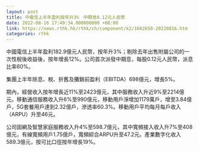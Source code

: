 ```yaml
---
layout: post
title: 中電信上半年盈利按年升3%　中期息0.12元人民幣
date: 2022-08-16 17:49:34.000000000 +08:00
link: https://news.rthk.hk/rthk/ch/component/k2/1662650-20220816.htm
categories: rthk
---
```


中國電信上半年盈利182.9億元人民幣，按年升3%；剔除去年出售附屬公司的一次性稅後收益後，按年增長12%。公司首次派發中期息，每股0.12元人民幣，派息比率60%。

集團上半年除息、稅、折舊及攤銷前盈利（EBITDA）698億元，增長5%。

期內，經營收入按年增長近11%至2423億元，其中服務收入升近9%至2214億元。移動通信服務收入升6%至990億元，移動用戶淨增加1179萬戶，增至3.84億戶，5G套餐用戶達到2.32億戶，滲透率60.3%。移動用戶平均每月每戶收入（ARPU）升至46元。

公司固網及智慧家庭服務收入升4%至598.7億元，其中寬頻接入收入升7%至408億元，有線寬頻用戶1.75億戶，寬頻綜合ARPU升至47.2元。產業數字化收入589.3億元，按可比口徑按年增長19%。
